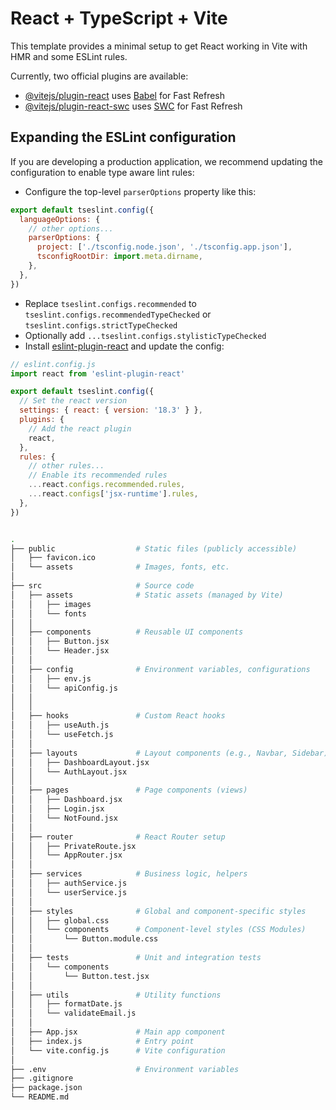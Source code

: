 # React + TypeScript + Vite

This template provides a minimal setup to get React working in Vite with HMR and some ESLint rules.

Currently, two official plugins are available:

- [@vitejs/plugin-react](https://github.com/vitejs/vite-plugin-react/blob/main/packages/plugin-react/README.md) uses [Babel](https://babeljs.io/) for Fast Refresh
- [@vitejs/plugin-react-swc](https://github.com/vitejs/vite-plugin-react-swc) uses [SWC](https://swc.rs/) for Fast Refresh

## Expanding the ESLint configuration

If you are developing a production application, we recommend updating the configuration to enable type aware lint rules:

- Configure the top-level `parserOptions` property like this:

```js
export default tseslint.config({
  languageOptions: {
    // other options...
    parserOptions: {
      project: ['./tsconfig.node.json', './tsconfig.app.json'],
      tsconfigRootDir: import.meta.dirname,
    },
  },
})
```

- Replace `tseslint.configs.recommended` to `tseslint.configs.recommendedTypeChecked` or `tseslint.configs.strictTypeChecked`
- Optionally add `...tseslint.configs.stylisticTypeChecked`
- Install [eslint-plugin-react](https://github.com/jsx-eslint/eslint-plugin-react) and update the config:

```js
// eslint.config.js
import react from 'eslint-plugin-react'

export default tseslint.config({
  // Set the react version
  settings: { react: { version: '18.3' } },
  plugins: {
    // Add the react plugin
    react,
  },
  rules: {
    // other rules...
    // Enable its recommended rules
    ...react.configs.recommended.rules,
    ...react.configs['jsx-runtime'].rules,
  },
})
```
```bash

.
├── public                  # Static files (publicly accessible)
│   ├── favicon.ico
│   └── assets              # Images, fonts, etc.
│
├── src                     # Source code
│   ├── assets              # Static assets (managed by Vite)
│   │   ├── images
│   │   └── fonts
│   │
│   ├── components          # Reusable UI components
│   │   ├── Button.jsx
│   │   └── Header.jsx
│   │
│   ├── config              # Environment variables, configurations
│   │   ├── env.js
│   │   └── apiConfig.js
│   │
│   │
│   ├── hooks               # Custom React hooks
│   │   ├── useAuth.js
│   │   └── useFetch.js
│   │
│   ├── layouts             # Layout components (e.g., Navbar, Sidebar)
│   │   ├── DashboardLayout.jsx
│   │   └── AuthLayout.jsx
│   │
│   ├── pages               # Page components (views)
│   │   ├── Dashboard.jsx
│   │   ├── Login.jsx
│   │   └── NotFound.jsx
│   │
│   ├── router              # React Router setup
│   │   ├── PrivateRoute.jsx
│   │   └── AppRouter.jsx
│   │
│   ├── services            # Business logic, helpers
│   │   ├── authService.js
│   │   └── userService.js
│   │
│   ├── styles              # Global and component-specific styles
│   │   ├── global.css
│   │   └── components      # Component-level styles (CSS Modules)
│   │       └── Button.module.css
│   │
│   ├── tests               # Unit and integration tests
│   │   └── components
│   │       └── Button.test.jsx
│   │
│   ├── utils               # Utility functions
│   │   ├── formatDate.js
│   │   └── validateEmail.js
│   │
│   ├── App.jsx             # Main app component
│   ├── index.js            # Entry point
│   └── vite.config.js      # Vite configuration
│
├── .env                    # Environment variables
├── .gitignore
├── package.json
└── README.md

```